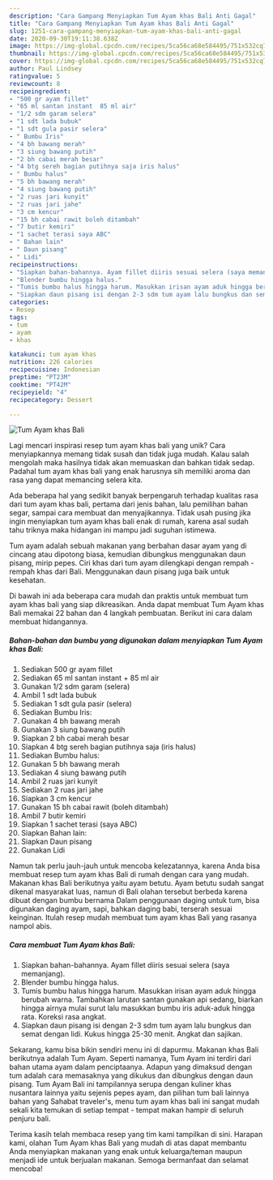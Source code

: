 ```yaml
---
description: "Cara Gampang Menyiapkan Tum Ayam khas Bali Anti Gagal"
title: "Cara Gampang Menyiapkan Tum Ayam khas Bali Anti Gagal"
slug: 1251-cara-gampang-menyiapkan-tum-ayam-khas-bali-anti-gagal
date: 2020-09-30T19:11:38.638Z
image: https://img-global.cpcdn.com/recipes/5ca56ca68e584495/751x532cq70/tum-ayam-khas-bali-foto-resep-utama.jpg
thumbnail: https://img-global.cpcdn.com/recipes/5ca56ca68e584495/751x532cq70/tum-ayam-khas-bali-foto-resep-utama.jpg
cover: https://img-global.cpcdn.com/recipes/5ca56ca68e584495/751x532cq70/tum-ayam-khas-bali-foto-resep-utama.jpg
author: Paul Lindsey
ratingvalue: 5
reviewcount: 8
recipeingredient:
- "500 gr ayam fillet"
- "65 ml santan instant  85 ml air"
- "1/2 sdm garam selera"
- "1 sdt lada bubuk"
- "1 sdt gula pasir selera"
- " Bumbu Iris"
- "4 bh bawang merah"
- "3 siung bawang putih"
- "2 bh cabai merah besar"
- "4 btg sereh bagian putihnya saja iris halus"
- " Bumbu halus"
- "5 bh bawang merah"
- "4 siung bawang putih"
- "2 ruas jari kunyit"
- "2 ruas jari jahe"
- "3 cm kencur"
- "15 bh cabai rawit boleh ditambah"
- "7 butir kemiri"
- "1 sachet terasi saya ABC"
- " Bahan lain"
- " Daun pisang"
- " Lidi"
recipeinstructions:
- "Siapkan bahan-bahannya. Ayam fillet diiris sesuai selera (saya memanjang)."
- "Blender bumbu hingga halus."
- "Tumis bumbu halus hingga harum. Masukkan irisan ayam aduk hingga berubah warna. Tambahkan larutan santan gunakan api sedang, biarkan hingga airnya mulai surut lalu masukkan bumbu iris aduk-aduk hingga rata. Koreksi rasa angkat."
- "Siapkan daun pisang isi dengan 2-3 sdm tum ayam lalu bungkus dan semat dengan lidi. Kukus hingga 25-30 menit. Angkat dan sajikan."
categories:
- Resep
tags:
- tum
- ayam
- khas

katakunci: tum ayam khas 
nutrition: 226 calories
recipecuisine: Indonesian
preptime: "PT23M"
cooktime: "PT42M"
recipeyield: "4"
recipecategory: Dessert

---
```



![Tum Ayam khas Bali](https://img-global.cpcdn.com/recipes/5ca56ca68e584495/751x532cq70/tum-ayam-khas-bali-foto-resep-utama.jpg)

Lagi mencari inspirasi resep tum ayam khas bali yang unik? Cara menyiapkannya memang tidak susah dan tidak juga mudah. Kalau salah mengolah maka hasilnya tidak akan memuaskan dan bahkan tidak sedap. Padahal tum ayam khas bali yang enak harusnya sih memiliki aroma dan rasa yang dapat memancing selera kita.

Ada beberapa hal yang sedikit banyak berpengaruh terhadap kualitas rasa dari tum ayam khas bali, pertama dari jenis bahan, lalu pemilihan bahan segar, sampai cara membuat dan menyajikannya. Tidak usah pusing jika ingin menyiapkan tum ayam khas bali enak di rumah, karena asal sudah tahu triknya maka hidangan ini mampu jadi suguhan istimewa.

Tum ayam adalah sebuah makanan yang berbahan dasar ayam yang di cincang atau dipotong biasa, kemudian dibungkus menggunakan daun pisang, mirip pepes. Ciri khas dari tum ayam dilengkapi dengan rempah - rempah khas dari Bali. Menggunakan daun pisang juga baik untuk kesehatan.


Di bawah ini ada beberapa cara mudah dan praktis untuk membuat tum ayam khas bali yang siap dikreasikan. Anda dapat membuat Tum Ayam khas Bali memakai 22 bahan dan 4 langkah pembuatan. Berikut ini cara dalam membuat hidangannya.

<!--inarticleads1-->

##### Bahan-bahan dan bumbu yang digunakan dalam menyiapkan Tum Ayam khas Bali:

1. Sediakan 500 gr ayam fillet
1. Sediakan 65 ml santan instant + 85 ml air
1. Gunakan 1/2 sdm garam (selera)
1. Ambil 1 sdt lada bubuk
1. Sediakan 1 sdt gula pasir (selera)
1. Sediakan  Bumbu Iris:
1. Gunakan 4 bh bawang merah
1. Gunakan 3 siung bawang putih
1. Siapkan 2 bh cabai merah besar
1. Siapkan 4 btg sereh bagian putihnya saja (iris halus)
1. Sediakan  Bumbu halus:
1. Gunakan 5 bh bawang merah
1. Sediakan 4 siung bawang putih
1. Ambil 2 ruas jari kunyit
1. Sediakan 2 ruas jari jahe
1. Siapkan 3 cm kencur
1. Gunakan 15 bh cabai rawit (boleh ditambah)
1. Ambil 7 butir kemiri
1. Siapkan 1 sachet terasi (saya ABC)
1. Siapkan  Bahan lain:
1. Siapkan  Daun pisang
1. Gunakan  Lidi


Namun tak perlu jauh-jauh untuk mencoba kelezatannya, karena Anda bisa membuat resep tum ayam khas Bali di rumah dengan cara yang mudah. Makanan khas Bali berikutnya yaitu ayam betutu. Ayam betutu sudah sangat dikenal masyarakat luas, namun di Bali olahan tersebut berbeda karena dibuat dengan bumbu bernama Dalam penggunaan daging untuk tum, bisa digunakan daging ayam, sapi, bahkan daging babi, terserah sesuai keinginan. Itulah resep mudah membuat tum ayam khas Bali yang rasanya nampol abis. 

<!--inarticleads2-->

##### Cara membuat Tum Ayam khas Bali:

1. Siapkan bahan-bahannya. Ayam fillet diiris sesuai selera (saya memanjang).
1. Blender bumbu hingga halus.
1. Tumis bumbu halus hingga harum. Masukkan irisan ayam aduk hingga berubah warna. Tambahkan larutan santan gunakan api sedang, biarkan hingga airnya mulai surut lalu masukkan bumbu iris aduk-aduk hingga rata. Koreksi rasa angkat.
1. Siapkan daun pisang isi dengan 2-3 sdm tum ayam lalu bungkus dan semat dengan lidi. Kukus hingga 25-30 menit. Angkat dan sajikan.


Sekarang, kamu bisa bikin sendiri menu ini di dapurmu. Makanan khas Bali berikutnya adalah Tum Ayam. Seperti namanya, Tum Ayam ini terdiri dari bahan utama ayam dalam penciptaanya. Adapun yang dimaksud dengan tum adalah cara memasaknya yang dikukus dan dibungkus dengan daun pisang. Tum Ayam Bali ini tampilannya serupa dengan kuliner khas nusantara lainnya yaitu sejenis pepes ayam, dan pilihan tum bali lainnya bahan yang Sahabat traveler&#39;s, menu tum ayam khas bali ini sangat mudah sekali kita temukan di setiap tempat - tempat makan hampir di seluruh penjuru bali. 

Terima kasih telah membaca resep yang tim kami tampilkan di sini. Harapan kami, olahan Tum Ayam khas Bali yang mudah di atas dapat membantu Anda menyiapkan makanan yang enak untuk keluarga/teman maupun menjadi ide untuk berjualan makanan. Semoga bermanfaat dan selamat mencoba!
